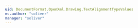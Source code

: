 ```yaml
---
uid: DocumentFormat.OpenXml.Drawing.TextAlignmentTypeValues
ms.author: "soliver"
manager: "soliver"
---
```

